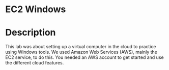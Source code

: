 # EC2 Windows 
# Description 
This lab was about setting up a virtual computer in the cloud to practice using Windows tools. We used Amazon Web Services (AWS), mainly the EC2 service, to do this. You needed an AWS account to get started and use the different cloud features. 
